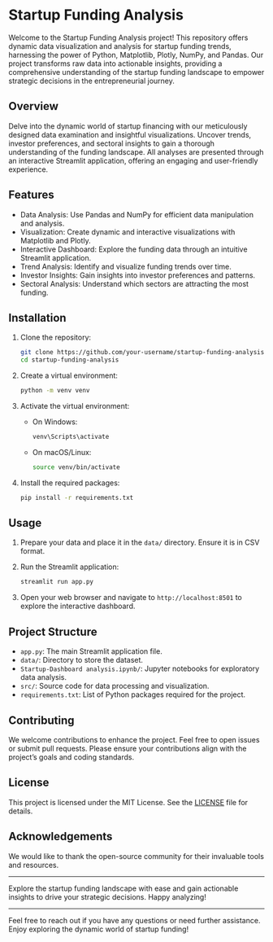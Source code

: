 # Startup Funding Analysis

Welcome to the Startup Funding Analysis project! This repository offers dynamic data visualization and analysis for startup funding trends, harnessing the power of Python, Matplotlib, Plotly, NumPy, and Pandas. Our project transforms raw data into actionable insights, providing a comprehensive understanding of the startup funding landscape to empower strategic decisions in the entrepreneurial journey.

## Overview

Delve into the dynamic world of startup financing with our meticulously designed data examination and insightful visualizations. Uncover trends, investor preferences, and sectoral insights to gain a thorough understanding of the funding landscape. All analyses are presented through an interactive Streamlit application, offering an engaging and user-friendly experience.

## Features

- Data Analysis: Use Pandas and NumPy for efficient data manipulation and analysis.
- Visualization: Create dynamic and interactive visualizations with Matplotlib and Plotly.
- Interactive Dashboard: Explore the funding data through an intuitive Streamlit application.
- Trend Analysis: Identify and visualize funding trends over time.
- Investor Insights: Gain insights into investor preferences and patterns.
- Sectoral Analysis: Understand which sectors are attracting the most funding.

## Installation

1. Clone the repository:
   ```bash
   git clone https://github.com/your-username/startup-funding-analysis.git
   cd startup-funding-analysis
   ```

2. Create a virtual environment:
   ```bash
   python -m venv venv
   ```

3. Activate the virtual environment:
   - On Windows:
     ```bash
     venv\Scripts\activate
     ```
   - On macOS/Linux:
     ```bash
     source venv/bin/activate
     ```

4. Install the required packages:
   ```bash
   pip install -r requirements.txt
   ```

## Usage

1. Prepare your data and place it in the `data/` directory. Ensure it is in CSV format.

2. Run the Streamlit application:
   ```bash
   streamlit run app.py
   ```

3. Open your web browser and navigate to `http://localhost:8501` to explore the interactive dashboard.

## Project Structure

- `app.py`: The main Streamlit application file.
- `data/`: Directory to store the dataset.
- `Startup-Dashboard analysis.ipynb/`: Jupyter notebooks for exploratory data analysis.
- `src/`: Source code for data processing and visualization.
- `requirements.txt`: List of Python packages required for the project.

## Contributing

We welcome contributions to enhance the project. Feel free to open issues or submit pull requests. Please ensure your contributions align with the project’s goals and coding standards.

## License

This project is licensed under the MIT License. See the [LICENSE](LICENSE) file for details.

## Acknowledgements

We would like to thank the open-source community for their invaluable tools and resources.

---

Explore the startup funding landscape with ease and gain actionable insights to drive your strategic decisions. Happy analyzing!

---

Feel free to reach out if you have any questions or need further assistance. Enjoy exploring the dynamic world of startup funding!
